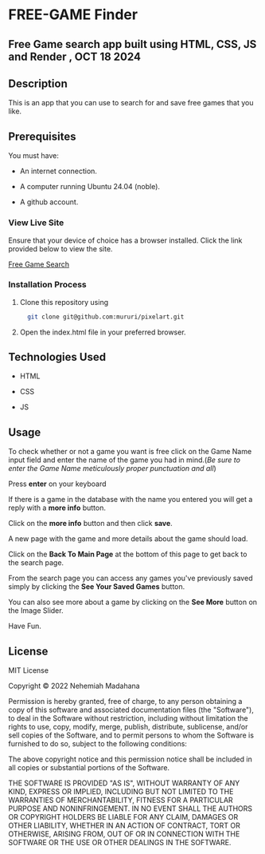 # FREE-GAME Finder

## Free Game search app built using HTML, CSS, JS and Render , OCT 18 2024

## Description

This is an app that you can use to search for and save free games that you like.

## Prerequisites

You must have:

- An internet connection.

- A computer running Ubuntu 24.04 (noble).

- A github account.

### View Live Site

Ensure that your device of choice has a browser installed.
Click the link provided below to view the site.

[Free Game Search](https://zippy-sudo.github.io/Phase-1-Final-Project/)

### Installation Process

1. Clone this repository using

    ```bash
      git clone git@github.com:mururi/pixelart.git
    ```

2. Open the index.html file in your preferred browser.

## Technologies Used

- HTML

- CSS

- JS

## Usage

To check whether or not a game you want is free click on the Game Name input field and enter the name of the game you had in mind.(*Be sure to enter the Game Name meticulously proper punctuation and all*)

Press **enter** on your keyboard

If there is a game in the database with the name you entered you will get a reply with a **more info** button.

Click on the **more info** button and then click **save**.

A new page with the game and more details about the game should load.

Click on the **Back To Main Page** at the bottom of this page to get back to the search page.

From the search page you can access any games you've previously saved simply by clicking the **See Your Saved Games** button.

You can also see more about a game by clicking on the **See More** button on the Image Slider.

Have Fun.

## License

MIT License

Copyright &copy; 2022 Nehemiah Madahana

Permission is hereby granted, free of charge, to any person obtaining a copy of this software and associated documentation files (the "Software"), to deal in the Software without restriction, including without limitation the rights to use, copy, modify, merge, publish, distribute, sublicense, and/or sell copies of the Software, and to permit persons to whom the Software is furnished to do so, subject to the following conditions:

The above copyright notice and this permission notice shall be included in all copies or substantial portions of the Software.

THE SOFTWARE IS PROVIDED "AS IS", WITHOUT WARRANTY OF ANY KIND, EXPRESS OR IMPLIED, INCLUDING BUT NOT LIMITED TO THE WARRANTIES OF MERCHANTABILITY, FITNESS FOR A PARTICULAR PURPOSE AND NONINFRINGEMENT. IN NO EVENT SHALL THE AUTHORS OR COPYRIGHT HOLDERS BE LIABLE FOR ANY CLAIM, DAMAGES OR OTHER LIABILITY, WHETHER IN AN ACTION OF CONTRACT, TORT OR OTHERWISE, ARISING FROM, OUT OF OR IN CONNECTION WITH THE SOFTWARE OR THE USE OR OTHER DEALINGS IN THE SOFTWARE.

